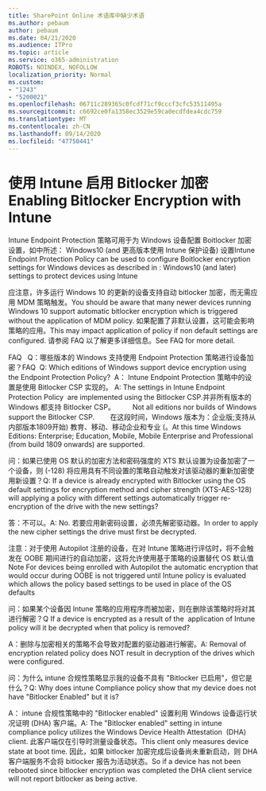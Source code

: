 ```yaml
---
title: SharePoint Online 术语库中缺少术语
ms.author: pebaum
author: pebaum
ms.date: 04/21/2020
ms.audience: ITPro
ms.topic: article
ms.service: o365-administration
ROBOTS: NOINDEX, NOFOLLOW
localization_priority: Normal
ms.custom:
- "1243"
- "5200021"
ms.openlocfilehash: 06711c289365c0fcdf71cf9cccf3cfc53511495a
ms.sourcegitcommit: c6692ce0fa1358ec3529e59ca0ecdfdea4cdc759
ms.translationtype: MT
ms.contentlocale: zh-CN
ms.lasthandoff: 09/14/2020
ms.locfileid: "47750441"
---
```

# <a name="enabling-bitlocker-encryption-with-intune"></a><span data-ttu-id="311c1-102">使用 Intune 启用 Bitlocker 加密</span><span class="sxs-lookup"><span data-stu-id="311c1-102">Enabling Bitlocker Encryption with Intune</span></span>

<span data-ttu-id="311c1-103">Intune Endpoint Protection 策略可用于为 Windows 设备配置 Boitlocker 加密设置，如中所述： Windows10 (and 更高版本使用 Intune 保护设备) 设置</span><span class="sxs-lookup"><span data-stu-id="311c1-103">Intune Endpoint Protection Policy can be used to configure Boitlocker encryption settings for Windows devices as described in : Windows10 (and later) settings to protect devices using Intune</span></span>

<span data-ttu-id="311c1-104">应注意，许多运行 Windows 10 的更新的设备支持自动 bitlocker 加密，而无需应用 MDM 策略触发。</span><span class="sxs-lookup"><span data-stu-id="311c1-104">You should be aware that many newer devices running Windows 10 support automatic bitlocker encryption which is triggered without the application of MDM policy.</span></span> <span data-ttu-id="311c1-105">如果配置了非默认设置，这可能会影响策略的应用。</span><span class="sxs-lookup"><span data-stu-id="311c1-105">This may impact application of policy if non default settings are configured.</span></span> <span data-ttu-id="311c1-106">请参阅 FAQ 以了解更多详细信息。</span><span class="sxs-lookup"><span data-stu-id="311c1-106">See FAQ for more detail.</span></span>


<span data-ttu-id="311c1-107">FAQ   Q：哪些版本的 Windows 支持使用 Endpoint Protection 策略进行设备加密？</span><span class="sxs-lookup"><span data-stu-id="311c1-107">FAQ  Q: Which editions of Windows support device encryption using the Endpoint Protection Policy?</span></span>
<span data-ttu-id="311c1-108"> A： Intune Endpoint Protection 策略中的设置是使用 Bitlocker CSP 实现的。</span><span class="sxs-lookup"><span data-stu-id="311c1-108"> A: The settings in Intune Endpoint Protection Policy  are implemented using the Bitlocker CSP.</span></span><span data-ttu-id="311c1-109">并非所有版本的 Windows 都支持 Bitlocker CSP。 
     </span><span class="sxs-lookup"><span data-stu-id="311c1-109">  Not all editions nor builds of Windows support the Bitlocker CSP. 
     </span></span> <span data-ttu-id="311c1-110">在这段时间，Windows 版本为：企业版;支持从内部版本1809开始) 教育、移动、移动企业和专业 (。</span><span class="sxs-lookup"><span data-stu-id="311c1-110">At this time Windows Editions: Enterprise; Education, Mobile, Mobile Enterprise and Professional (from build 1809 onwards) are supported.</span></span>




<span data-ttu-id="311c1-111">问：如果已使用 OS 默认的加密方法和密码强度的 XTS 默认设置为设备加密了一个设备，则 (-128) 将应用具有不同设置的策略自动触发对该驱动器的重新加密使用新设置？</span><span class="sxs-lookup"><span data-stu-id="311c1-111">Q: If a device is already encrypted with Bitlocker using the OS default settings for encryption method and cipher strength (XTS-AES-128)  will applying a policy with different settings automatically trigger re-encryption of the drive with the new settings?</span></span>

<span data-ttu-id="311c1-112">答：不可以。</span><span class="sxs-lookup"><span data-stu-id="311c1-112">A: No.</span></span> <span data-ttu-id="311c1-113">若要应用新密码设置，必须先解密驱动器。</span><span class="sxs-lookup"><span data-stu-id="311c1-113">In order to apply the new cipher settings the drive must first be decrypted.</span></span>

<span data-ttu-id="311c1-114">注意：对于使用 Autopilot 注册的设备，在对 Intune 策略进行评估时，将不会触发在 OOBE 期间进行的自动加密，这将允许使用基于策略的设置替代 OS 默认值</span><span class="sxs-lookup"><span data-stu-id="311c1-114">Note For devices being enrolled with Autopilot the automatic encryption that would occur during OOBE is not triggered until Intune policy is evaluated which allows the policy based settings to be used in place of the OS defaults</span></span>




<span data-ttu-id="311c1-115">问：如果某个设备因 Intune 策略的应用程序而被加密，则在删除该策略时将对其进行解密？</span><span class="sxs-lookup"><span data-stu-id="311c1-115">Q If a device is encrypted as a result of the  application of Intune policy will it be decrypted when that policy is removed?</span></span>

<span data-ttu-id="311c1-116">A：删除与加密相关的策略不会导致对配置的驱动器进行解密。</span><span class="sxs-lookup"><span data-stu-id="311c1-116">A: Removal of encryption related policy does NOT result in decryption of the drives which were configured.</span></span>




<span data-ttu-id="311c1-117">问：为什么 intune 合规性策略显示我的设备不具有 "Bitlocker 已启用"，但它是什么？</span><span class="sxs-lookup"><span data-stu-id="311c1-117">Q: Why does intune Compliance policy show that my device does not have "Bitlocker Enabled" but it is?</span></span>

<span data-ttu-id="311c1-118">A： intune 合规性策略中的 "Bitlocker enabled" 设置利用 Windows 设备运行状况证明 (DHA) 客户端。</span><span class="sxs-lookup"><span data-stu-id="311c1-118">A: The "Bitlocker enabled" setting in intune compliance policy utilizes the Windows Device Health Attestation  (DHA) client.</span></span> <span data-ttu-id="311c1-119">此客户端仅在引导时测量设备状态。</span><span class="sxs-lookup"><span data-stu-id="311c1-119">This client only measures device state at boot time.</span></span> <span data-ttu-id="311c1-120">因此，如果 bitlocker 加密完成后设备尚未重新启动，则 DHA 客户端服务不会将 bitlocker 报告为活动状态。</span><span class="sxs-lookup"><span data-stu-id="311c1-120">So if a device has not been rebooted since bitlocker encryption was completed the DHA client service will not report bitlocker as being active.</span></span>
